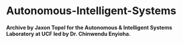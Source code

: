 ﻿# Autonomous-Intelligent-Systems
#### Archive by Jaxon Topel for the Autonomous & Intelligent Systems Laboratory at UCF led by Dr. Chinwendu Enyioha.
